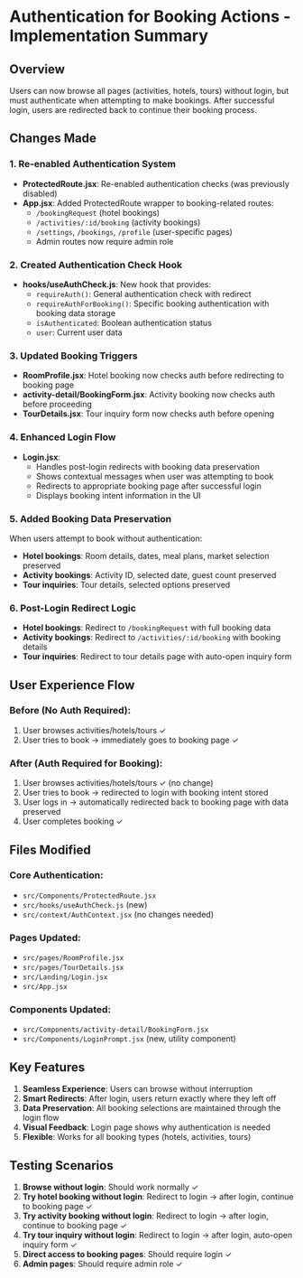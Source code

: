 # Authentication for Booking Actions - Implementation Summary

## Overview
Users can now browse all pages (activities, hotels, tours) without login, but must authenticate when attempting to make bookings. After successful login, users are redirected back to continue their booking process.

## Changes Made

### 1. Re-enabled Authentication System
- **ProtectedRoute.jsx**: Re-enabled authentication checks (was previously disabled)
- **App.jsx**: Added ProtectedRoute wrapper to booking-related routes:
  - `/bookingRequest` (hotel bookings)
  - `/activities/:id/booking` (activity bookings)
  - `/settings`, `/bookings`, `/profile` (user-specific pages)
  - Admin routes now require admin role

### 2. Created Authentication Check Hook
- **hooks/useAuthCheck.js**: New hook that provides:
  - `requireAuth()`: General authentication check with redirect
  - `requireAuthForBooking()`: Specific booking authentication with booking data storage
  - `isAuthenticated`: Boolean authentication status
  - `user`: Current user data

### 3. Updated Booking Triggers
- **RoomProfile.jsx**: Hotel booking now checks auth before redirecting to booking page
- **activity-detail/BookingForm.jsx**: Activity booking now checks auth before proceeding
- **TourDetails.jsx**: Tour inquiry form now checks auth before opening

### 4. Enhanced Login Flow
- **Login.jsx**: 
  - Handles post-login redirects with booking data preservation
  - Shows contextual messages when user was attempting to book
  - Redirects to appropriate booking page after successful login
  - Displays booking intent information in the UI

### 5. Added Booking Data Preservation
When users attempt to book without authentication:
- **Hotel bookings**: Room details, dates, meal plans, market selection preserved
- **Activity bookings**: Activity ID, selected date, guest count preserved  
- **Tour inquiries**: Tour details, selected options preserved

### 6. Post-Login Redirect Logic
- **Hotel bookings**: Redirect to `/bookingRequest` with full booking data
- **Activity bookings**: Redirect to `/activities/:id/booking` with booking details
- **Tour inquiries**: Redirect to tour details page with auto-open inquiry form

## User Experience Flow

### Before (No Auth Required):
1. User browses activities/hotels/tours ✓
2. User tries to book → immediately goes to booking page ✓

### After (Auth Required for Booking):
1. User browses activities/hotels/tours ✓ (no change)
2. User tries to book → redirected to login with booking intent stored
3. User logs in → automatically redirected back to booking page with data preserved
4. User completes booking ✓

## Files Modified

### Core Authentication:
- `src/Components/ProtectedRoute.jsx`
- `src/hooks/useAuthCheck.js` (new)
- `src/context/AuthContext.jsx` (no changes needed)

### Pages Updated:
- `src/pages/RoomProfile.jsx`
- `src/pages/TourDetails.jsx`
- `src/Landing/Login.jsx`
- `src/App.jsx`

### Components Updated:
- `src/Components/activity-detail/BookingForm.jsx`
- `src/Components/LoginPrompt.jsx` (new, utility component)

## Key Features

1. **Seamless Experience**: Users can browse without interruption
2. **Smart Redirects**: After login, users return exactly where they left off
3. **Data Preservation**: All booking selections are maintained through the login flow
4. **Visual Feedback**: Login page shows why authentication is needed
5. **Flexible**: Works for all booking types (hotels, activities, tours)

## Testing Scenarios

1. **Browse without login**: Should work normally ✓
2. **Try hotel booking without login**: Redirect to login → after login, continue to booking page ✓
3. **Try activity booking without login**: Redirect to login → after login, continue to booking page ✓
4. **Try tour inquiry without login**: Redirect to login → after login, auto-open inquiry form ✓
5. **Direct access to booking pages**: Should require login ✓
6. **Admin pages**: Should require admin role ✓
